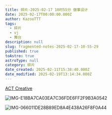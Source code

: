 ```yaml
---
title: 碎片-2025-02-17 10时55分 做事设计
date: 2025-02-17T00:00:00.000Z
author: KazooTTT
tags:
  - 碎片
  - vj
  - 舞台
description: null
slug: fragmented-notes-2025-02-17-10-55-29
published: true
toAstro: true
astroType: null
category: 碎片
date_created: 2025-02-11T15:38:40.000Z
date_modified: 2025-02-19T13:14:34.000Z
---
```


[ACT Creative](<https://actcreative.tw/>)

![IMG-E18BA7CA03EA7C36FDE6FF2F9B3A0542](/mdImages/IMG-E18BA7CA03EA7C36FDE6FF2F9B3A0542.png)

![IMG-066011DE28B89ED8A4E438A26F8F0A44](/mdImages/IMG-066011DE28B89ED8A4E438A26F8F0A44.png)
